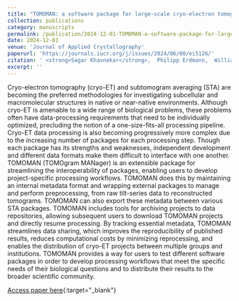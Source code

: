 ```yaml
---
title: "TOMOMAN: a software package for large-scale cryo-electron tomography data preprocessing, community data sharing and collaborative computing"
collection: publications
category: manuscripts
permalink: /publication/2024-12-01-TOMOMAN-a-software-package-for-large-scale-cryo-electron-tomography-data-preprocessing-community-data-sharing-and-collaborative-computing
date: 2024-12-01
venue: 'Journal of Applied Crystallography'
paperurl: 'https://journals.iucr.org/j/issues/2024/06/00/ei5126/'
citation: ' <strong>Sagar Khavnekar</strong>,  Philipp Erdmann,  William Wan, &quot;TOMOMAN: a software package for large-scale cryo-electron tomography data preprocessing, community data sharing and collaborative computing.&quot; Journal of Applied Crystallography, 2024.'
excerpt: ''
---
```


Cryo-electron tomography (cryo-ET) and subtomogram averaging (STA) are becoming the preferred methodologies for investigating subcellular and macromolecular structures in native or near-native environments. Although cryo-ET is amenable to a wide range of biological problems, these problems often have data-processing requirements that need to be individually optimized, precluding the notion of a one-size-fits-all processing pipeline. Cryo-ET data processing is also becoming progressively more complex due to the increasing number of packages for each processing step. Though each package has its strengths and weaknesses, independent development and different data formats make them difficult to interface with one another. TOMOMAN (TOMOgram MANager) is an extensible package for streamlining the interoperability of packages, enabling users to develop project-specific processing workflows. TOMOMAN does this by maintaining an internal metadata format and wrapping external packages to manage and perform preprocessing, from raw tilt-series data to reconstructed tomograms. TOMOMAN can also export these metadata between various STA packages. TOMOMAN includes tools for archiving projects to data repositories, allowing subsequent users to download TOMOMAN projects and directly resume processing. By tracking essential metadata, TOMOMAN streamlines data sharing, which improves the reproducibility of published results, reduces computational costs by minimizing reprocessing, and enables the distribution of cryo-ET projects between multiple groups and institutions. TOMOMAN provides a way for users to test different software packages in order to develop processing workflows that meet the specific needs of their biological questions and to distribute their results to the broader scientific community.

[Access paper here](https://journals.iucr.org/j/issues/2024/06/00/ei5126/){:target="_blank"}
